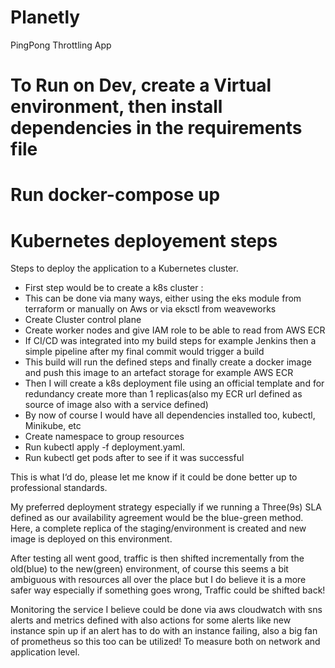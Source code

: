 # Planetly
PingPong Throttling App
# To Run on Dev, create a Virtual environment, then install dependencies in the requirements file
# Run docker-compose up

# Kubernetes deployement steps

Steps to deploy the application to a Kubernetes cluster.

- First step would be to create a k8s cluster : 
- This can be done via many ways, either using the eks module from terraform or manually on Aws or via eksctl from weaveworks 
- Create Cluster control plane
- Create worker nodes and give IAM role to be able to read from AWS ECR
- If CI/CD was integrated into my build steps for example Jenkins then a simple pipeline  after my final commit would trigger a build 
- This build will run the defined steps and finally create a docker image and push this image to an artefact storage for example AWS ECR
- Then I will create a k8s deployment file using an official template and for redundancy create more than 1 replicas(also my ECR url defined as source of image also with a service defined)
- By now of course I would have all dependencies installed too, kubectl, Minikube, etc
- Create namespace to group resources
- Run kubectl apply -f  deployment.yaml.
- Run kubectl get pods after to see if it was successful

This is what I‘d do, please let me know if it could be done better up to professional standards.

My preferred deployment strategy especially if we running a Three(9s) SLA defined as our availability agreement would be the blue-green method. Here, a complete replica of the staging/environment is created and new image is deployed on this environment.

After testing all went good, traffic is then shifted incrementally from the old(blue) to the new(green) environment, of course this seems a bit ambiguous with resources all over the place but I do believe it is a more safer way especially if something goes wrong, Traffic could be shifted back!

Monitoring the service I believe could be done via aws cloudwatch with sns alerts and metrics defined with also actions for some alerts like new instance spin up if an alert has to do with an instance failing, also a big fan of prometheus so this too can be utilized! To measure both on network and application level.

